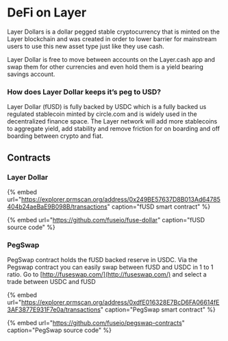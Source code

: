 # DeFi on Layer

Layer Dollars is a dollar pegged stable cryptocurrency that is minted on the Layer blockchain and was created in order to lower barrier for mainstream users to use this new asset type just like they use cash.

Layer Dollar is free to move between accounts on the Layer.cash app and swap them for other currencies and even hold them is a yield bearing savings account.

### How does Layer Dollar keeps it’s peg to USD?

Layer Dollar \(fUSD\) is fully backed by USDC which is a fully backed us regulated stablecoin minted by circle.com and is widely used in the decentralized finance space. The Layer network will add more stablecoins to aggregate yield, add stability and remove friction for on boarding and off boarding between crypto and fiat. 

## Contracts

### Layer Dollar

{% embed url="https://explorer.prmscan.org/address/0x249BE57637D8B013Ad64785404b24aeBaE9B098B/transactions" caption="fUSD smart contract" %}

{% embed url="https://github.com/fuseio/fuse-dollar" caption="fUSD source code" %}

### PegSwap

PegSwap contract holds the fUSD backed reserve in USDC. Via the Pegswap contract you can easily swap between fUSD and USDC in 1 to 1 ratio. Go to [http://fuseswap.com/](http://fuseswap.com/) and select a trade between USDC and fUSD

{% embed url="https://explorer.prmscan.org/address/0xdfE016328E7BcD6FA06614fE3AF3877E931F7e0a/transactions" caption="PegSwap smart contract" %}

{% embed url="https://github.com/fuseio/pegswap-contracts" caption="PegSwap source code" %}







